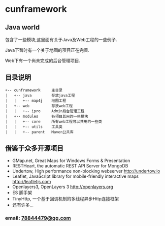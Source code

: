 # cunframework 

## Java world
包含了一些模块,这里面有关于Java及Web工程的一些例子.

Java下暂时有一个关于地图的项目正在完善.

Web下有一个尚未完成的后台管理项目.

## 目录说明
```
+-- cunframework     主目录 
|   +-- java         存放java工程
|   |   +-- map4j    地图工程
|   +-- web          存放web工程
|   |   +-- ipro     Admin后台管理工程
|   +-- modules      各项目其用的一些模块
|   |   +-- core     所有web工程可以共用的一些类
|   |   +-- utils    工具类
|   |   +-- parent   Maven公共库
```
## 借鉴于众多开源项目
* GMap.net, Great Maps for Windows Forms & Presentation
* RESTHeart, the automatic REST API Server for MongoDB
* Undertow, High performance non-blocking webserver http://undertow.io
* Leaflet, JavaScript library for mobile-friendly interactive maps http://leafletjs.com
* Openlayers3, OpenLayers 3 http://openlayers.org
* ES 脚手架
* TinyHttp, 一个基于回调机制的多线程异步Http连接框架
* 还有许多...

### email: 78844479@qq.com
